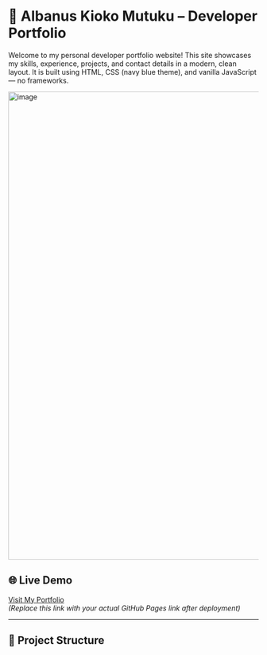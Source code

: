 # 💼 Albanus Kioko Mutuku – Developer Portfolio

Welcome to my personal developer portfolio website! This site showcases my skills, experience, projects, and contact details in a modern, clean layout. It is built using HTML, CSS (navy blue theme), and vanilla JavaScript — no frameworks.

<img width="942" alt="image" src="https://github.com/user-attachments/assets/063daffb-4740-43a4-9296-2fc5ce56854c" />

## 🌐 Live Demo
[Visit My Portfolio](https://albanus6888.github.io/portfolio-site/)  
_(Replace this link with your actual GitHub Pages link after deployment)_

---

## 📁 Project Structure

